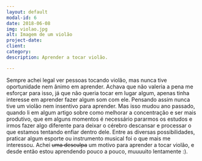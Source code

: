 ```yaml
---
layout: default
modal-id: 6
date: 2018-06-08
img: violao.jpg
alt: Imagem de um violão
project-date:
client: 
category:
description: Aprender a tocar violão.

---
```


Sempre achei legal ver pessoas tocando violão, mas nunca tive oportunidade nem ânimo em aprender. Achava que não valeria a pena me esforçar para isso, já que não queria tocar em lugar algum, apenas tinha interesse em aprender fazer algum som com ele. Pensando assim nunca tive um violão nem insentivo para aprender. Mas isso mudou ano passado, quando li em algum artigo sobre como melhorar a concentração e ser mais produtivo, que em alguns momentos é necessário pararmos os estudos e irmos fazer algo diferente para deixar o cérebro descansar e processar o que estamos tentando enfiar dentro dele. Entre as diversas possibilidades, praticar algum esporte ou instrumento musical foi o que mais me interessou. Achei ~~uma desculpa~~ um motivo para aprender a tocar violão, e desde então estou aprendendo pouco a pouco, muuuuito lentamente :).
